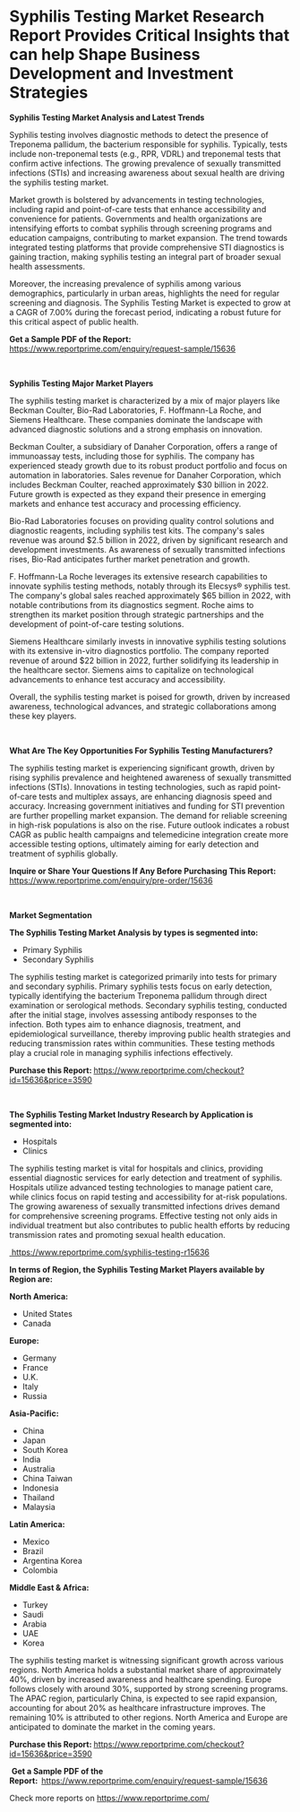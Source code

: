 <p><h1>Syphilis Testing Market Research Report Provides Critical Insights that can help Shape Business Development and Investment Strategies</h1></p><p><strong>Syphilis Testing Market Analysis and Latest Trends</strong></p>
<p><p>Syphilis testing involves diagnostic methods to detect the presence of Treponema pallidum, the bacterium responsible for syphilis. Typically, tests include non-treponemal tests (e.g., RPR, VDRL) and treponemal tests that confirm active infections. The growing prevalence of sexually transmitted infections (STIs) and increasing awareness about sexual health are driving the syphilis testing market. </p><p>Market growth is bolstered by advancements in testing technologies, including rapid and point-of-care tests that enhance accessibility and convenience for patients. Governments and health organizations are intensifying efforts to combat syphilis through screening programs and education campaigns, contributing to market expansion. The trend towards integrated testing platforms that provide comprehensive STI diagnostics is gaining traction, making syphilis testing an integral part of broader sexual health assessments. </p><p>Moreover, the increasing prevalence of syphilis among various demographics, particularly in urban areas, highlights the need for regular screening and diagnosis. The Syphilis Testing Market is expected to grow at a CAGR of 7.00% during the forecast period, indicating a robust future for this critical aspect of public health.</p></p>
<p><strong>Get a Sample PDF of the Report:&nbsp;</strong> <a href="https://www.reportprime.com/enquiry/request-sample/15636?utm_campaign=1581&utm_medium=2&utm_source=Github&utm_content=ia&utm_term=20032025&utm_id=syphilis-testing">https://www.reportprime.com/enquiry/request-sample/15636</a></p>
<p>&nbsp;</p>
<p><strong>Syphilis Testing Major Market Players</strong></p>
<p><p>The syphilis testing market is characterized by a mix of major players like Beckman Coulter, Bio-Rad Laboratories, F. Hoffmann-La Roche, and Siemens Healthcare. These companies dominate the landscape with advanced diagnostic solutions and a strong emphasis on innovation.</p><p>Beckman Coulter, a subsidiary of Danaher Corporation, offers a range of immunoassay tests, including those for syphilis. The company has experienced steady growth due to its robust product portfolio and focus on automation in laboratories. Sales revenue for Danaher Corporation, which includes Beckman Coulter, reached approximately $30 billion in 2022. Future growth is expected as they expand their presence in emerging markets and enhance test accuracy and processing efficiency.</p><p>Bio-Rad Laboratories focuses on providing quality control solutions and diagnostic reagents, including syphilis test kits. The company's sales revenue was around $2.5 billion in 2022, driven by significant research and development investments. As awareness of sexually transmitted infections rises, Bio-Rad anticipates further market penetration and growth.</p><p>F. Hoffmann-La Roche leverages its extensive research capabilities to innovate syphilis testing methods, notably through its Elecsys® syphilis test. The company's global sales reached approximately $65 billion in 2022, with notable contributions from its diagnostics segment. Roche aims to strengthen its market position through strategic partnerships and the development of point-of-care testing solutions.</p><p>Siemens Healthcare similarly invests in innovative syphilis testing solutions with its extensive in-vitro diagnostics portfolio. The company reported revenue of around $22 billion in 2022, further solidifying its leadership in the healthcare sector. Siemens aims to capitalize on technological advancements to enhance test accuracy and accessibility.</p><p>Overall, the syphilis testing market is poised for growth, driven by increased awareness, technological advances, and strategic collaborations among these key players.</p></p>
<p>&nbsp;</p>
<p><strong>What Are The Key Opportunities For Syphilis Testing Manufacturers?</strong></p>
<p><p>The syphilis testing market is experiencing significant growth, driven by rising syphilis prevalence and heightened awareness of sexually transmitted infections (STIs). Innovations in testing technologies, such as rapid point-of-care tests and multiplex assays, are enhancing diagnosis speed and accuracy. Increasing government initiatives and funding for STI prevention are further propelling market expansion. The demand for reliable screening in high-risk populations is also on the rise. Future outlook indicates a robust CAGR as public health campaigns and telemedicine integration create more accessible testing options, ultimately aiming for early detection and treatment of syphilis globally.</p></p>
<p><strong>Inquire or Share Your Questions If Any Before Purchasing This Report:</strong> <a href="https://www.reportprime.com/enquiry/pre-order/15636?utm_campaign=1581&utm_medium=2&utm_source=Github&utm_content=ia&utm_term=20032025&utm_id=syphilis-testing">https://www.reportprime.com/enquiry/pre-order/15636</a></p>
<p>&nbsp;</p>
<p><strong>Market Segmentation</strong></p>
<p><strong>The Syphilis Testing Market Analysis by types is segmented into:</strong></p>
<p><ul><li>Primary Syphilis</li><li>Secondary Syphilis</li></ul></p>
<p><p>The syphilis testing market is categorized primarily into tests for primary and secondary syphilis. Primary syphilis tests focus on early detection, typically identifying the bacterium Treponema pallidum through direct examination or serological methods. Secondary syphilis testing, conducted after the initial stage, involves assessing antibody responses to the infection. Both types aim to enhance diagnosis, treatment, and epidemiological surveillance, thereby improving public health strategies and reducing transmission rates within communities. These testing methods play a crucial role in managing syphilis infections effectively.</p></p>
<p><strong>Purchase this Report:&nbsp;</strong><a href="https://www.reportprime.com/checkout?id=15636&price=3590&utm_campaign=1581&utm_medium=2&utm_source=Github&utm_content=ia&utm_term=20032025&utm_id=syphilis-testing">https://www.reportprime.com/checkout?id=15636&price=3590</a></p>
<p>&nbsp;</p>
<p><strong>The Syphilis Testing Market Industry Research by Application is segmented into:</strong></p>
<p><ul><li>Hospitals</li><li>Clinics</li></ul></p>
<p><p>The syphilis testing market is vital for hospitals and clinics, providing essential diagnostic services for early detection and treatment of syphilis. Hospitals utilize advanced testing technologies to manage patient care, while clinics focus on rapid testing and accessibility for at-risk populations. The growing awareness of sexually transmitted infections drives demand for comprehensive screening programs. Effective testing not only aids in individual treatment but also contributes to public health efforts by reducing transmission rates and promoting sexual health education.</p></p>
<p><a href="https://www.reportprime.com/syphilis-testing-r15636?utm_campaign=1581&utm_medium=2&utm_source=Github&utm_content=ia&utm_term=20032025&utm_id=syphilis-testing">&nbsp;https://www.reportprime.com/syphilis-testing-r15636</a></p>
<p><strong>In terms of Region, the Syphilis Testing Market Players available by Region are:</strong></p>
<p>
    <p> <strong> North America: </strong>
        <ul>
            <li>United States</li>
            <li>Canada</li>
        </ul>
        </p> 
    <p> <strong> Europe: </strong>
        <ul>
            <li>Germany</li>
            <li>France</li>
            <li>U.K.</li>
            <li>Italy</li>
            <li>Russia</li>
        </ul>
        </p> 
    <p> <strong> Asia-Pacific: </strong>
        <ul>
            <li>China</li>
            <li>Japan</li>
            <li>South Korea</li>
            <li>India</li>
            <li>Australia</li>
            <li>China Taiwan</li>
            <li>Indonesia</li>
            <li>Thailand</li>
            <li>Malaysia</li>
        </ul>
        </p> 
    <p> <strong> Latin America: </strong>
        <ul>
            <li>Mexico</li>
            <li>Brazil</li>
            <li>Argentina Korea</li>
            <li>Colombia</li>
        </ul>
        </p> 
    <p> <strong> Middle East & Africa: </strong>
        <ul>
            <li>Turkey</li>
            <li>Saudi</li>
            <li>Arabia</li>
            <li>UAE</li>
            <li>Korea</li>
        </ul>
    </p>
    </p>
<p><p>The syphilis testing market is witnessing significant growth across various regions. North America holds a substantial market share of approximately 40%, driven by increased awareness and healthcare spending. Europe follows closely with around 30%, supported by strong screening programs. The APAC region, particularly China, is expected to see rapid expansion, accounting for about 20% as healthcare infrastructure improves. The remaining 10% is attributed to other regions. North America and Europe are anticipated to dominate the market in the coming years.</p></p>
<p><strong>Purchase this Report: </strong><a href="https://www.reportprime.com/checkout?id=15636&price=3590&utm_campaign=1581&utm_medium=2&utm_source=Github&utm_content=ia&utm_term=20032025&utm_id=syphilis-testing">https://www.reportprime.com/checkout?id=15636&price=3590</a></p>
<p>&nbsp;<strong>Get a Sample PDF of the Report:&nbsp;&nbsp;</strong><a href="https://www.reportprime.com/enquiry/request-sample/15636?utm_campaign=1581&utm_medium=2&utm_source=Github&utm_content=ia&utm_term=20032025&utm_id=syphilis-testing">https://www.reportprime.com/enquiry/request-sample/15636</a></p>
<p><strong></strong></p>
<p>Check more reports on <a href="https://www.reportprime.com/?utm_campaign=1581&utm_medium=2&utm_source=Github&utm_content=ia&utm_term=20032025&utm_id=syphilis-testing">https://www.reportprime.com/</a></p>